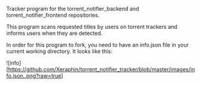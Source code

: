 Tracker program for the torrent_notifier_backend and torrent_notifier_frontend repositories.

This program scans requested titles by users on torrent trackers and informs users when they are detected.

In order for this program to fork, you need to have an info.json file in your current working directory. It looks like this:

![info][https://github.com/Xeraphin/torrent_notifier_tracker/blob/master/images/info.json..png?raw=true]
